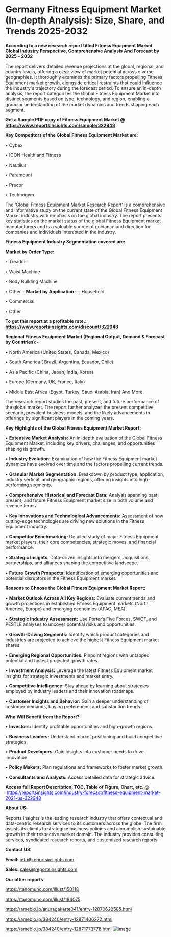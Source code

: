# Germany Fitness Equipment Market (In-depth Analysis): Size, Share, and Trends 2025-2032

<strong>According to a new research report titled Fitness Equipment Market Global Industry Perspective, Comprehensive Analysis And Forecast by 2025 – 2032</strong>

The report delivers detailed revenue projections at the global, regional, and country levels, offering a clear view of market potential across diverse geographies. It thoroughly examines the primary factors propelling Fitness Equipment market growth, alongside critical restraints that could influence the industry's trajectory during the forecast period. To ensure an in-depth analysis, the report categorizes the Global Fitness Equipment Market into distinct segments based on type, technology, and region, enabling a granular understanding of the market dynamics and trends shaping each segment.

<strong>Get a Sample PDF copy of Fitness Equipment Market </strong><strong>@<a href=https://www.reportsinsights.com/sample/322948 style=color:#0000ff;> https://www.reportsinsights.com/sample/322948</a></strong></font>

<strong>Key Competitors of the Global Fitness Equipment Market are:</strong>

‣ Cybex

‣ ICON Health and Fitness

‣ Nautilus

‣ Paramount

‣ Precor

‣ Technogym

The ‘Global Fitness Equipment Market Research Report’ is a comprehensive and informative study on the current state of the Global Fitness Equipment Market industry with emphasis on the global industry. The report presents key statistics on the market status of the global Fitness Equipment market manufacturers and is a valuable source of guidance and direction for companies and individuals interested in the industry.

<strong>Fitness Equipment Industry Segmentation covered are:</strong>

<strong>Market by Order Type: </strong>

‣ Treadmill

‣ Waist Machine

‣ Body Building Machine

‣ Other
‣ 
<strong>Market by Application :</strong>
‣ Household

‣ Commercial

‣ Other

<strong>To get this report at a profitable rate.: <a href=https://www.reportsinsights.com/discount/322948 style=color:#0000ff;>https://www.reportsinsights.com/discount/322948</a></strong></font>

<strong>Regional Fitness Equipment Market (Regional Output, Demand &amp; Forecast by Countries):-</strong>

• North America (United States, Canada, Mexico)

• South America ( Brazil, Argentina, Ecuador, Chile)

• Asia Pacific (China, Japan, India, Korea)

• Europe (Germany, UK, France, Italy)

• Middle East Africa (Egypt, Turkey, Saudi Arabia, Iran) And More.

The research report studies the past, present, and future performance of the global market. The report further analyzes the present competitive scenario, prevalent business models, and the likely advancements in offerings by significant players in the coming years.

<strong>Key Highlights of the Global Fitness Equipment Market Report:</strong>

• <strong>Extensive Market Analysis:</strong> An in-depth evaluation of the Global Fitness Equipment Market, including key drivers, challenges, and opportunities shaping its growth.

• <strong>Industry Evolution:</strong> Examination of how the Fitness Equipment market dynamics have evolved over time and the factors propelling current trends.

• <strong>Granular Market Segmentation:</strong> Breakdown by product type, application, industry vertical, and geographic regions, offering insights into high-performing segments.

• <strong>Comprehensive Historical and Forecast Data:</strong> Analysis spanning past, present, and future Fitness Equipment market size in both volume and revenue terms.

• <strong>Key Innovations and Technological Advancements:</strong> Assessment of how cutting-edge technologies are driving new solutions in the Fitness Equipment industry.

• <strong>Competitor Benchmarking:</strong> Detailed study of major Fitness Equipment market players, their core competencies, strategic moves, and financial performance.

• <strong>Strategic Insights:</strong> Data-driven insights into mergers, acquisitions, partnerships, and alliances shaping the competitive landscape.

• <strong>Future Growth Prospects:</strong> Identification of emerging opportunities and potential disruptors in the Fitness Equipment market.

<strong>Reasons to Choose the Global Fitness Equipment Market Report:</strong>

• <strong>Market Outlook Across All Key Regions:</strong> Evaluate current trends and growth projections in established Fitness Equipment markets (North America, Europe) and emerging economies (APAC, MEA).

• <strong>Strategic Industry Assessment:</strong> Use Porter’s Five Forces, SWOT, and PESTLE analyses to uncover potential risks and opportunities.

• <strong>Growth-Driving Segments:</strong> Identify which product categories and industries are projected to achieve the highest Fitness Equipment market shares.

• <strong>Emerging Regional Opportunities:</strong> Pinpoint regions with untapped potential and fastest projected growth rates.

• <strong>Investment Analysis:</strong> Leverage the latest Fitness Equipment market insights for strategic investments and market entry.

• <strong>Competitive Intelligence:</strong> Stay ahead by learning about strategies employed by industry leaders and their innovation roadmaps.

• <strong>Customer Insights and Behavior:</strong> Gain a deeper understanding of customer demands, buying preferences, and satisfaction trends.

<strong>Who Will Benefit from the Report?</strong>

• <strong>Investors:</strong> Identify profitable opportunities and high-growth regions.

• <strong>Business Leaders:</strong> Understand market positioning and build competitive strategies.

• <strong>Product Developers:</strong> Gain insights into customer needs to drive innovation.

• <strong>Policy Makers:</strong> Plan regulations and frameworks to foster market growth.

• <strong>Consultants and Analysts:</strong> Access detailed data for strategic advice.
</ul>
<strong>Access full Report Description, TOC, Table of Figure, Chart, etc. </strong>@  <a href=https://reportsinsights.com/industry-forecast/fitness-equipment-market-2021-us-322948 style=color:#0000ff;>https://reportsinsights.com/industry-forecast/fitness-equipment-market-2021-us-322948</a></font>

<strong><strong>About US</strong>:</strong>

Reports Insights is the leading research industry that offers contextual and data-centric research services to its customers across the globe. The firm assists its clients to strategize business policies and accomplish sustainable growth in their respective market domain. The industry provides consulting services, syndicated research reports, and customized research reports.

<strong>Contact US:</strong>

<p class=""""><b>Email:</b> <a href=mailto:info@reportsinsights.com>info@reportsinsights.com</a></p>
<p class=""""><b>Sales:</b> <a href=mailto:sales@reportsinsights.com>sales@reportsinsights.com</a></p>

<strong>Our other reports</strong>

<a href=https://tanomuno.com/illust/150118>https://tanomuno.com/illust/150118</a>

<a href=https://tanomuno.com/illust/184075>https://tanomuno.com/illust/184075</a>

<a href=https://ameblo.jp/anuragakarte041/entry-12870622585.html>https://ameblo.jp/anuragakarte041/entry-12870622585.html</a>

<a href=https://ameblo.jp/384240/entry-12871406272.html>https://ameblo.jp/384240/entry-12871406272.html</a>

<a href=https://ameblo.jp/384240/entry-12871773778.html>https://ameblo.jp/384240/entry-12871773778.html</a>
![image](https://github.com/user-attachments/assets/0a827505-847d-43ff-8be3-c7b1af03173f)
